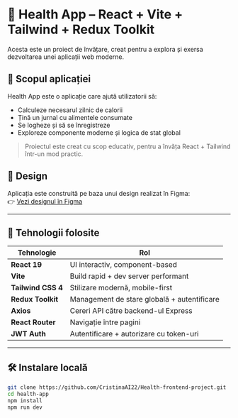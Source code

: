 # 🥗 Health App – React + Vite + Tailwind + Redux Toolkit

Acesta este un proiect de învățare, creat pentru a explora și exersa dezvoltarea unei aplicații web moderne.

## 🎯 Scopul aplicației

Health App este o aplicație care ajută utilizatorii să:

- Calculeze necesarul zilnic de calorii
- Țină un jurnal cu alimentele consumate
- Se logheze și să se înregistreze
- Exploreze componente moderne și logica de stat global

> Proiectul este creat cu scop educativ, pentru a învăța React + Tailwind într-un mod practic.

## 🎨 Design

Aplicația este construită pe baza unui design realizat în Figma:  
👉 [Vezi designul în Figma](https://www.figma.com/design/DOk8LXwgwUm9xwBPMoBEHe/HEALTH-EN?p=f&node-id=0%3A1)

---

## 🔧 Tehnologii folosite

| Tehnologie         | Rol                                         |
| ------------------ | ------------------------------------------- |
| **React 19**       | UI interactiv, component-based              |
| **Vite**           | Build rapid + dev server performant         |
| **Tailwind CSS 4** | Stilizare modernă, mobile-first             |
| **Redux Toolkit**  | Management de stare globală + autentificare |
| **Axios**          | Cereri API către backend-ul Express         |
| **React Router**   | Navigație între pagini                      |
| **JWT Auth**       | Autentificare + autorizare cu token-uri     |

---

## 🛠️ Instalare locală

```bash
git clone https://github.com/CristinaAI22/Health-frontend-project.git
cd health-app
npm install
npm run dev
```
